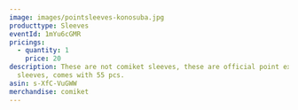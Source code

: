 ```yaml
---
image: images/pointsleeves-konosuba.jpg
producttype: Sleeves
eventId: 1mYu6cGMR
pricings:
  - quantity: 1
    price: 20
description: These are not comiket sleeves, these are official point exchange
  sleeves, comes with 55 pcs.
asin: s-XfC-VuGWW
merchandise: comiket
---
```

